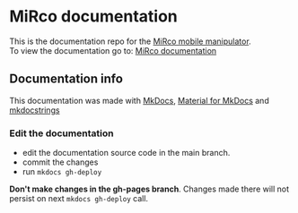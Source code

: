 # MiRco documentation

This is the documentation repo for the [MiRco mobile manipulator](https://github.com/JanJericevic/MiRco_robot).  
To view the documentation go to: [MiRco documentation](https://JanJericevic.github.io/MiRco_docs/)

## Documentation info
This documentation was made with [MkDocs](https://www.mkdocs.org/), [Material for MkDocs](https://squidfunk.github.io/mkdocs-material/) and [mkdocstrings](https://mkdocstrings.github.io/)

### Edit the documentation
- edit the documentation source code in the main branch. 
- commit the changes
- run `mkdocs gh-deploy`

**Don't make changes in the gh-pages branch**. Changes made there will not persist on next `mkdocs gh-deploy` call.